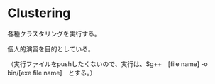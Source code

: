 # Clustering
各種クラスタリングを実行する。

個人的演習を目的としている。

（実行ファイルをpushしたくないので、実行は、$g++　[file name] -o bin/[exe file name]　とする。）